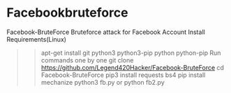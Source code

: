 # Facebookbruteforce
Facebook-BruteForce
Bruteforce attack for Facebook Account
Install Requirements(Linux)
>> apt-get install git python3 python3-pip python python-pip
Run commands one by one
>> git clone https://github.com/Legend420Hacker/Facebook-BruteForce
>> cd Facebook-BruteForce
>> pip3 install requests bs4
>> pip install mechanize
>> python3 fb.py or python fb2.py
